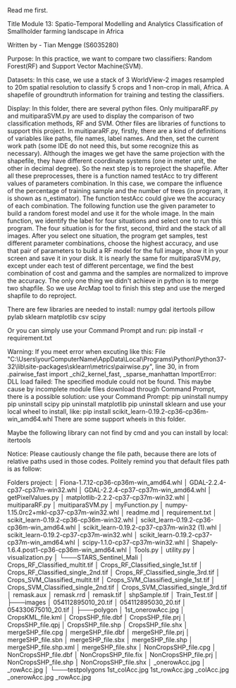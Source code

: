 ﻿Read me first.

Title
Module 13: Spatio-Temporal Modelling and Analytics
Classification of Smallholder farming landscape in Africa

Written by -
Tian Mengge (S6035280)

Purpose:
In this practice, we want to compare two classifiers: Random Forest(RF) and Support Vector Machine(SVM). 

Datasets:
In this case, we use a stack of 3 WorldView-2 images resampled to 20m spatial resolution to classify 5 crops and 1 non-crop in mali, Africa. A shapefile of groundtruth information for training and testing the classifiers.

Display:
In this folder, there are several python files.
Only muitiparaRF.py and muitiparaSVM.py are used to display the comparison of two classification methods, RF and SVM.
Other files are libraries of functions to support this project.
In muitiparaRF.py, firstly, there are a kind of definitions of variables like paths, file names, label names. And then, set the current work path (some IDE do not need this, but some recognize this as necessary). Although the images we get have the same projection with the shapefile, they have different coordinate systems (one in meter unit, the other in decimal degree). So the next step is to reproject the shapefile. After all these preprocesses, there is a function named testAcc to try different values of parameters combination. In this case, we compare the influence of the percentage of training sample and the number of trees (in program, it is shown as n_estimator). The function testAcc could give we the accuracy of each combination. The following function use the given parameter to build a random forest model and use it for the whole image. In the main function, we identify the label for four situations and select one to run this program. The four situation is for the first, second, third and the stack of all images. After you select one situation, the program get samples, test different parameter combinations, choose the highest accuracy, and use that pair of parameters to build a RF model for the full image, show it in your screen and save it in your disk. It is nearly the same for muitiparaSVM.py, except under each test of different percentage, we find the best combination of cost and gamma and the samples are normalized to improve the accuracy. 
The only one thing we didn't achieve in python is to merge two shapfile. So we use ArcMap tool to finish this step and use the merged shapfile to do reproject.

There are few libraries are needed to install:
numpy
gdal
itertools
pillow
pylab
sklearn
matplotlib
csv
scipy

Or you can simply use your Command Prompt and run:
pip install -r requirement.txt

Warning:
If you meet error when excuting like this:
File "C:\Users\yourComputerName\AppData\Local\Programs\Python\Python37-32\lib\site-packages\sklearn\metrics\pairwise.py", line 30, in <module>
    from .pairwise_fast import _chi2_kernel_fast, _sparse_manhattan
ImportError: DLL load failed: The specified module could not be found.
This maybe cause by incomplete module files download through Command Prompt, there is a possible solution:
use your Command Prompt:
	pip uninstall numpy
	pip uninstall scipy
	pip uninstall matplotlib
	pip uninstall sklearn
and use your local wheel to install, like:
	pip install scikit_learn-0.19.2-cp36-cp36m-win_amd64.whl
There are some support wheels in this folder. 

Maybe the following library can not find by cmd and you can install by local:
itertools


Notice:
Please cautiously change the file path, because there are lots of relative paths used in those codes. Politely remind you that default files path is as follow:

Folders
project:
│   Fiona-1.7.12-cp36-cp36m-win_amd64.whl
│   GDAL-2.2.4-cp37-cp37m-win32.whl
│   GDAL-2.2.4-cp37-cp37m-win_amd64.whl
│   getPixelValues.py
│   matplotlib-2.2.2-cp37-cp37m-win32.whl
│   muitiparaRF.py
│   muitiparaSVM.py
│   myFunction.py
│   numpy-1.15.0rc2+mkl-cp37-cp37m-win32.whl
│   readme.md
│   requirement.txt
│   scikit_learn-0.19.2-cp36-cp36m-win32.whl
│   scikit_learn-0.19.2-cp36-cp36m-win_amd64.whl
│   scikit_learn-0.19.2-cp37-cp37m-win32 (1).whl
│   scikit_learn-0.19.2-cp37-cp37m-win32.whl
│   scikit_learn-0.19.2-cp37-cp37m-win_amd64.whl
│   scipy-1.1.0-cp37-cp37m-win32.whl
│   Shapely-1.6.4.post1-cp36-cp36m-win_amd64.whl
│   Tools.py
│   utility.py
│   visualization.py
│
└───STARS_Sentinel_Mali
    │   Crops_RF_Classified_multit.tif
    │   Crops_RF_Classified_single_1st.tif
    │   Crops_RF_Classified_single_2nd.tif
    │   Crops_RF_Classified_single_3rd.tif
    │   Crops_SVM_Classified_multit.tif
    │   Crops_SVM_Classified_single_1st.tif
    │   Crops_SVM_Classified_single_2nd.tif
    │   Crops_SVM_Classified_single_3rd.tif
    │   remask.aux
    │   remask.rrd
    │   remask.tif
    │   shpSample.tif
    │   Train_Test.tif
    │
    ├───images
    │       054112895010_20.tif
    │       054112895030_20.tif
    │       054330675010_20.tif
    │
    ├───polygon
    │       1st_onerowAcc.jpg
    │       CropsKML_file.kml
    │       CropsSHP_file.dbf
    │       CropsSHP_file.prj
    │       CropsSHP_file.qpj
    │       CropsSHP_file.shp
    │       CropsSHP_file.shx
    │       mergeSHP_file.cpg
    │       mergeSHP_file.dbf
    │       mergeSHP_file.prj
    │       mergeSHP_file.sbn
    │       mergeSHP_file.sbx
    │       mergeSHP_file.shp
    │       mergeSHP_file.shp.xml
    │       mergeSHP_file.shx
    │       NonCropsSHP_file.cpg
    │       NonCropsSHP_file.dbf
    │       NonCropsSHP_file.fix
    │       NonCropsSHP_file.prj
    │       NonCropsSHP_file.shp
    │       NonCropsSHP_file.shx
    │       _onerowAcc.jpg
    │       _rowAcc.jpg
    │
    └───testpolygons
            1st_colAcc.jpg
            1st_rowAcc.jpg
            _colAcc.jpg
            _onerowAcc.jpg
            _rowAcc.jpg